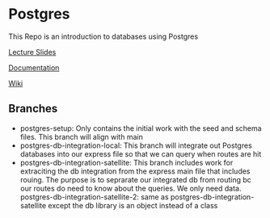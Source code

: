 # Postgres
This Repo is an introduction to databases using Postgres

[Lecture Slides](https://hackmd.io/@XinhdUgJSt2kHuiYLatSqQ/ByMXOfSKq#/)

[Documentation](http://vitaly-t.github.io/pg-promise/index.html)

[Wiki](https://github.com/vitaly-t/pg-promise/wiki/Learn-by-Example)


## Branches
- postgres-setup: Only contains the initial work with the seed and schema files. This branch will align with main
- postgres-db-integration-local: This branch will integrate out Postgres databases into our express file so that we can query when routes are hit
- postgres-db-integration-satellite: This branch includes work for extraciting the db integration from the express main file that includes rouing. The purpose is to seprarate our integrated db from routing bc our routes do need to know about the queries. We only need data. 
postgres-db-integration-satellite-2: same as postgres-db-integration-satellite except the db library is an object instead of a class
